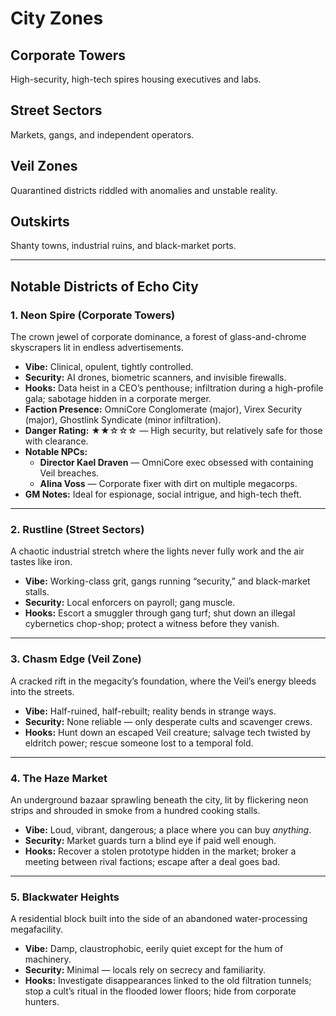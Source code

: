 # City Zones

## Corporate Towers
High-security, high-tech spires housing executives and labs.

## Street Sectors
Markets, gangs, and independent operators.

## Veil Zones
Quarantined districts riddled with anomalies and unstable reality.

## Outskirts
Shanty towns, industrial ruins, and black-market ports.

---

## Notable Districts of Echo City

### 1. Neon Spire (Corporate Towers)
The crown jewel of corporate dominance, a forest of glass-and-chrome skyscrapers lit in endless advertisements.  
- **Vibe:** Clinical, opulent, tightly controlled.  
- **Security:** AI drones, biometric scanners, and invisible firewalls.  
- **Hooks:** Data heist in a CEO’s penthouse; infiltration during a high-profile gala; sabotage hidden in a corporate merger.
- **Faction Presence:** OmniCore Conglomerate (major), Virex Security (major), Ghostlink Syndicate (minor infiltration).
- **Danger Rating:** ★★☆☆☆ — High security, but relatively safe for those with clearance.
- **Notable NPCs:**
  - **Director Kael Draven** — OmniCore exec obsessed with containing Veil breaches.
  - **Alina Voss** — Corporate fixer with dirt on multiple megacorps.
- **GM Notes:** Ideal for espionage, social intrigue, and high-tech theft.


---

### 2. Rustline (Street Sectors)
A chaotic industrial stretch where the lights never fully work and the air tastes like iron.  
- **Vibe:** Working-class grit, gangs running “security,” and black-market stalls.  
- **Security:** Local enforcers on payroll; gang muscle.  
- **Hooks:** Escort a smuggler through gang turf; shut down an illegal cybernetics chop-shop; protect a witness before they vanish.

---

### 3. Chasm Edge (Veil Zone)
A cracked rift in the megacity’s foundation, where the Veil’s energy bleeds into the streets.  
- **Vibe:** Half-ruined, half-rebuilt; reality bends in strange ways.  
- **Security:** None reliable — only desperate cults and scavenger crews.  
- **Hooks:** Hunt down an escaped Veil creature; salvage tech twisted by eldritch power; rescue someone lost to a temporal fold.

---

### 4. The Haze Market
An underground bazaar sprawling beneath the city, lit by flickering neon strips and shrouded in smoke from a hundred cooking stalls.  
- **Vibe:** Loud, vibrant, dangerous; a place where you can buy *anything*.  
- **Security:** Market guards turn a blind eye if paid well enough.  
- **Hooks:** Recover a stolen prototype hidden in the market; broker a meeting between rival factions; escape after a deal goes bad.

---

### 5. Blackwater Heights
A residential block built into the side of an abandoned water-processing megafacility.  
- **Vibe:** Damp, claustrophobic, eerily quiet except for the hum of machinery.  
- **Security:** Minimal — locals rely on secrecy and familiarity.  
- **Hooks:** Investigate disappearances linked to the old filtration tunnels; stop a cult’s ritual in the flooded lower floors; hide from corporate hunters.

